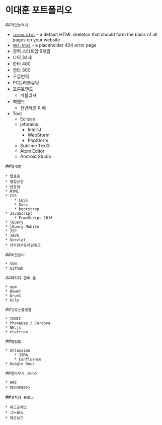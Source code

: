 # 이대훈 포트폴리오

##`개인능력치`

* [`index.html`](#indexhtml) - a default HTML skeleton that should form the
  basis of all pages on your website
* [`404.html`](#404html) - a placeholder 404 error page
* 경력 스타트업 6개월
* 나이 34세
* 한타 400
* 영타 300
* 구글번역
* PC트러블슈팅
* 프론트엔드
    * 퍼블리셔
* 백엔드
    * 전반적인 이해
* Tool
	* Eclipse
	* jetbrains
		* IntelliJ
		* WebStorm
		* PhpStorm
	* Sublime Text3
	* Atom Editor
	* Android Studio
	
##`웹개발`

    * 웹표준
    * 웹접근성
    * 반응형
    * HTML
    * CSS
        * LESS
        * Sass
        * bootstrap
    * JavaScript
        * EcmaScript 2016
    * jQuery
    * jQuery Mobile
    * JSP
    * JAVA
    * Servlet
    * 전자정부프레임워크
    
##`버전관리`

    * SVN
    * Github
##`패키지 관리 툴`

    * npm
    * Bower
    * Grunt
    * Gulp
    
##`크로스플랫폼`

	* IONIC
	* PhoneGap / Cordova
	* NW.js
	* electron
	
##`협업툴`

	* Atlassian
		* JIRA
		* Confluence
	* Google Docs
	
##`클라우드 서비스`

	* AWS
	* 파이어베이스
	
##`설치형 블로그`

	* 워드프레스
	* 그누보드
	* 제로보드
	
